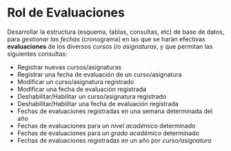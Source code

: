 # Rol de Evaluaciones

Desarrollar la estructura (esquema, tablas, consultas, etc) de base de datos, para _gestionar las fechas_ (cronograma) en las que se harán efectivas **evaluaciones** de los diversos _cursos_ i/o _asignaturas_, y que permitan las siguientes consultas:
+ Registrar nuevas cursos/asignaturas
+ Registrar una fecha de evaluación de un curso/asignatura
+ Modificar un curso/asignatura registrado
+ Modificar una fecha de evaluación registrada
+ Deshabilitar/Habilitar un curso/asignatura registrado
+ Deshabilitar/Habilitar una fecha de evaluación registrada
+ Fechas de evaluaciones registradas en una semana determinada del año
+ Fechas de evaluaciones para un _nivel académico_ determinado
+ Fechas de evaluaciones para un _grado académico_ determinado
+ Fechas de evaluaciones registradas en un año por _curso/asignatura_
